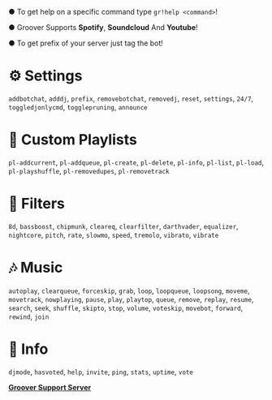 ● To get help on a specific command type `gr!help <command>`!

● Groover Supports **Spotify**, **Soundcloud** And **Youtube**!

● To get prefix of your server just tag the bot!

# ⚙️ Settings
`addbotchat`, `adddj`, `prefix`, `removebotchat`, `removedj`, `reset`, `settings`, `24/7`, `toggledjonlycmd`, `togglepruning`, `announce`  

# 💢 Custom Playlists
`pl-addcurrent`, `pl-addqueue`, `pl-create`, `pl-delete`, `pl-info`, `pl-list`, `pl-load`, `pl-playshuffle`, `pl-removedupes`, `pl-removetrack`  

# 🎷 Filters
`8d`, `bassboost`, `chipmunk`, `cleareq`, `clearfilter`, `darthvader`, `equalizer`, `nightcore`, `pitch`, `rate`, `slowmo`, `speed`, `tremolo`, `vibrato`, `vibrate`  

# 🎶 Music
`autoplay`, `clearqueue`, `forceskip`, `grab`, `loop`, `loopqueue`, `loopsong`, `moveme`, `movetrack`, `nowplaying`, `pause`, `play`, `playtop`, `queue`, `remove`, `replay`, `resume`, `search`, `seek`, `shuffle`, `skipto`, `stop`, `volume`, `voteskip`, `movebot`, `forward`, `rewind`, `join`  

# 🔰 Info
`djmode`, `hasvoted`, `help`, `invite`, `ping`, `stats`, `uptime`, `vote`

[**Groover Support Server**](https://discord.gg/8Th2tFp3d6)
